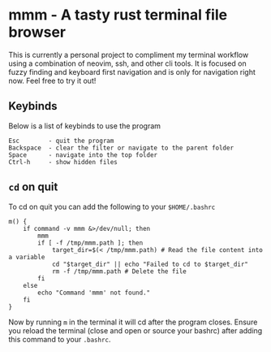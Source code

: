 # mmm - A tasty rust terminal file browser

This is currently a personal project to compliment my terminal workflow using a combination of neovim, ssh, and other cli tools. It is focused on fuzzy finding and keyboard first navigation and is only for navigation right now. Feel free to try it out!

## Keybinds

Below is a list of keybinds to use the program
```
Esc        - quit the program
Backspace  - clear the filter or navigate to the parent folder
Space      - navigate into the top folder
Ctrl-h     - show hidden files
```

## `cd` on quit

To cd on quit you can add the following to your `$HOME/.bashrc`

```
m() {
    if command -v mmm &>/dev/null; then
        mmm
        if [ -f /tmp/mmm.path ]; then
            target_dir=$(< /tmp/mmm.path) # Read the file content into a variable
            cd "$target_dir" || echo "Failed to cd to $target_dir"
            rm -f /tmp/mmm.path # Delete the file
        fi
    else
        echo "Command 'mmm' not found."
    fi
}
```
Now by running `m` in the terminal it will cd after the program closes. Ensure you reload the terminal (close and open or source your bashrc) after adding this command to your `.bashrc`.
